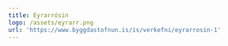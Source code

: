 ```yaml
---
title: Eyrarrósin
logo: /assets/eyrarr.png
url: 'https://www.byggdastofnun.is/is/verkefni/eyrarrosin-1'
---
```


